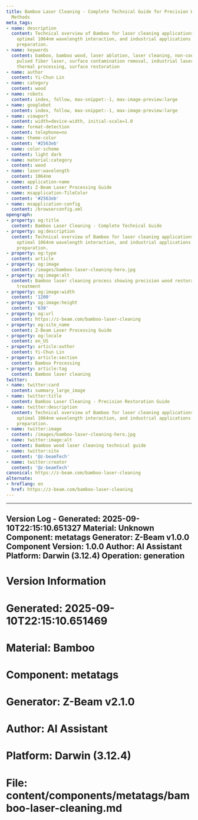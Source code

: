 ```yaml
---
title: Bamboo Laser Cleaning - Complete Technical Guide for Precision Wood Restoration
  Methods
meta_tags:
- name: description
  content: Technical overview of Bamboo for laser cleaning applications, including
    optimal 1064nm wavelength interaction, and industrial applications in surface
    preparation.
- name: keywords
  content: bamboo, bamboo wood, laser ablation, laser cleaning, non-contact cleaning,
    pulsed fiber laser, surface contamination removal, industrial laser parameters,
    thermal processing, surface restoration
- name: author
  content: Yi-Chun Lin
- name: category
  content: wood
- name: robots
  content: index, follow, max-snippet:-1, max-image-preview:large
- name: googlebot
  content: index, follow, max-snippet:-1, max-image-preview:large
- name: viewport
  content: width=device-width, initial-scale=1.0
- name: format-detection
  content: telephone=no
- name: theme-color
  content: '#2563eb'
- name: color-scheme
  content: light dark
- name: material:category
  content: wood
- name: laser:wavelength
  content: 1064nm
- name: application-name
  content: Z-Beam Laser Processing Guide
- name: msapplication-TileColor
  content: '#2563eb'
- name: msapplication-config
  content: /browserconfig.xml
opengraph:
- property: og:title
  content: Bamboo Laser Cleaning - Complete Technical Guide
- property: og:description
  content: Technical overview of Bamboo for laser cleaning applications, including
    optimal 1064nm wavelength interaction, and industrial applications in surface
    preparation.
- property: og:type
  content: article
- property: og:image
  content: /images/bamboo-laser-cleaning-hero.jpg
- property: og:image:alt
  content: Bamboo laser cleaning process showing precision wood restoration and surface
    treatment
- property: og:image:width
  content: '1200'
- property: og:image:height
  content: '630'
- property: og:url
  content: https://z-beam.com/bamboo-laser-cleaning
- property: og:site_name
  content: Z-Beam Laser Processing Guide
- property: og:locale
  content: en_US
- property: article:author
  content: Yi-Chun Lin
- property: article:section
  content: Bamboo Processing
- property: article:tag
  content: Bamboo laser cleaning
twitter:
- name: twitter:card
  content: summary_large_image
- name: twitter:title
  content: Bamboo Laser Cleaning - Precision Restoration Guide
- name: twitter:description
  content: Technical overview of Bamboo for laser cleaning applications, including
    optimal 1064nm wavelength interaction, and industrial applications in surface
    preparation.
- name: twitter:image
  content: /images/bamboo-laser-cleaning-hero.jpg
- name: twitter:image:alt
  content: Bamboo wood laser cleaning technical guide
- name: twitter:site
  content: '@z-beamTech'
- name: twitter:creator
  content: '@z-beamTech'
canonical: https://z-beam.com/bamboo-laser-cleaning
alternate:
- hreflang: en
  href: https://z-beam.com/bamboo-laser-cleaning
---
```


---
Version Log - Generated: 2025-09-10T22:15:10.651327
Material: Unknown
Component: metatags
Generator: Z-Beam v1.0.0
Component Version: 1.0.0
Author: AI Assistant
Platform: Darwin (3.12.4)
Operation: generation
---

# Version Information
# Generated: 2025-09-10T22:15:10.651469
# Material: Bamboo
# Component: metatags
# Generator: Z-Beam v2.1.0
# Author: AI Assistant
# Platform: Darwin (3.12.4)
# File: content/components/metatags/bamboo-laser-cleaning.md